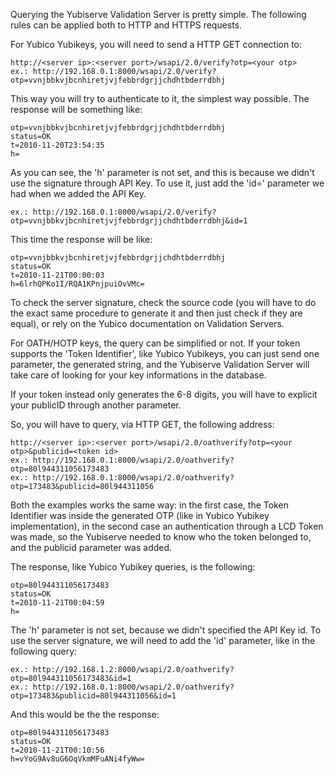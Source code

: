 Querying the Yubiserve Validation Server is pretty simple.
The following rules can be applied both to HTTP and HTTPS requests.

For Yubico Yubikeys, you will need to send a HTTP GET connection to:
```
http://<server ip>:<server port>/wsapi/2.0/verify?otp=<your otp>
ex.: http://192.168.0.1:8000/wsapi/2.0/verify?otp=vvnjbbkvjbcnhiretjvjfebbrdgrjjchdhtbderrdbhj
```
This way you will try to authenticate to it, the simplest way possible.
The response will be something like:

```
otp=vvnjbbkvjbcnhiretjvjfebbrdgrjjchdhtbderrdbhj
status=OK
t=2010-11-20T23:54:35
h=
```

As you can see, the 'h' parameter is not set, and this is because we didn't use
the signature through API Key. To use it, just add the 'id=<api key id>'
parameter we had when we added the API Key.
```
ex.: http://192.168.0.1:8000/wsapi/2.0/verify?otp=vvnjbbkvjbcnhiretjvjfebbrdgrjjchdhtbderrdbhj&id=1
```
This time the response will be like:

```
otp=vvnjbbkvjbcnhiretjvjfebbrdgrjjchdhtbderrdbhj
status=OK
t=2010-11-21T00:00:03
h=6lrhQPKo1I/RQA1KPnjpuiOvVMc=
```

To check the server signature, check the source code (you will have to do the
exact same procedure to generate it and then just check if they are equal), or
rely on the Yubico documentation on Validation Servers.

For OATH/HOTP keys, the query can be simplified or not.
If your token supports the 'Token Identifier', like Yubico Yubikeys, you can just
send one parameter, the generated string, and the Yubiserve Validation Server will
take care of looking for your key informations in the database.

If your token instead only generates the 6-8 digits, you will have to explicit
your publicID through another parameter.

So, you will have to query, via HTTP GET, the following address:
```
http://<server ip>:<server port>/wsapi/2.0/oathverify?otp=<your otp>&publicid=<token id>
ex.: http://192.168.0.1:8000/wsapi/2.0/oathverify?otp=80l944311056173483
ex.: http://192.168.0.1:8000/wsapi/2.0/oathverify?otp=173483&publicid=80l944311056
```
Both the examples works the same way: in the first case, the Token Identifier was
inside the generated OTP (like in Yubico Yubikey implementation), in the second case
an authentication through a LCD Token was made, so the Yubiserve needed to know who
the token belonged to, and the publicid parameter was added.

The response, like Yubico Yubikey queries, is the following:

```
otp=80l944311056173483
status=OK
t=2010-11-21T00:04:59
h=
```

The 'h' parameter is not set, because we didn't specified the API Key id. To use the
server signature, we will need to add the 'id' parameter, like in the following query:
```
ex.: http://192.168.1.2:8000/wsapi/2.0/oathverify?otp=80l944311056173483&id=1
ex.: http://192.168.0.1:8000/wsapi/2.0/oathverify?otp=173483&publicid=80l944311056&id=1
```

And this would be the the response:

```
otp=80l944311056173483
status=OK
t=2010-11-21T00:10:56
h=vYoG9Av8uG6OqVkmMFuANi4fyWw=
```